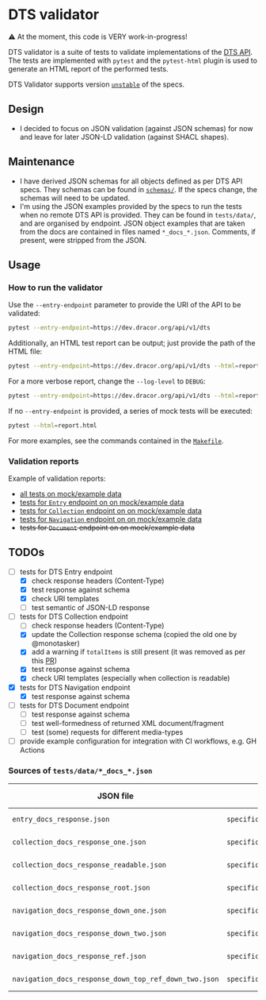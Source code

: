 # DTS validator

⚠️ At the moment, this code is VERY work-in-progress!

DTS validator is a suite of tests to validate implementations of the [DTS API](https://w3id.org/dts).  The tests are implemented with `pytest` and the `pytest-html` plugin is used to generate an HTML report of the performed tests. 

DTS Validator supports version [`unstable`](https://distributed-text-services.github.io/specifications/versions/unstable/) of the specs.

## Design

- I decided to focus on JSON validation (against JSON schemas) for now and leave for later JSON-LD validation (against SHACL shapes). 

## Maintenance

- I have derived JSON schemas for all objects defined as per DTS API specs. They schemas can be found in [`schemas/`](./schemas/). If the specs change, the schemas will need to be updated.
- I'm using the JSON examples provided by the specs to run the tests when no remote DTS API is provided. They can be found in `tests/data/`, and are organised by endpoint. JSON object examples that are taken from the docs are contained in files named `*_docs_*.json`. Comments, if present, were stripped from the JSON. 

## Usage
### How to run the validator

Use the `--entry-endpoint` parameter to provide the URI of the API to be validated:

```bash
pytest --entry-endpoint=https://dev.dracor.org/api/v1/dts
```

Additionally, an HTML test report can be output; just provide the path of the HTML file:

```bash
pytest --entry-endpoint=https://dev.dracor.org/api/v1/dts --html=report.html
```

For a more verbose report, change the `--log-level` to `DEBUG`:

```bash
pytest --entry-endpoint=https://dev.dracor.org/api/v1/dts --html=report.html --log-cli-level=debug
```

If no `--entry-endpoint` is provided, a series of mock tests will be executed:

```bash
pytest --html=report.html
```

For more examples, see the commands contained in the [`Makefile`](./Makefile).

### Validation reports

Example of validation reports:
- [all tests on mock/example data](https://htmlpreview.github.io/?https://github.com/mromanello/DTS-validator/blob/main/reports/report.html)
- [tests for `Entry` endpoint on on mock/example data](https://htmlpreview.github.io/?https://github.com/mromanello/DTS-validator/blob/main/reports/report-entry.html)
- [tests for `Collection` endpoint on on mock/example data](https://htmlpreview.github.io/?https://github.com/mromanello/DTS-validator/blob/main/reports/report-collection.html)
- [tests for `Navigation` endpoint on on mock/example data](https://htmlpreview.github.io/?https://github.com/mromanello/DTS-validator/blob/main/reports/report-navigation.html)
- ~~tests for `Document` endpoint on on mock/example data~~

## TODOs

- [ ] tests for DTS Entry endpoint
    - [x] check response headers (Content-Type)
    - [x] test response against schema
    - [x] check URI templates 
    - [ ] test semantic of JSON-LD response
- [ ] tests for DTS Collection endpoint
    - [ ] check response headers (Content-Type)
    - [x] update the Collection response schema (copied the old one by @monotasker)
    - [x] add a warning if `totalItems` is still present (it was removed as per this [PR](https://github.com/distributed-text-services/specifications/pull/251#event-12925576483))
    - [x] test response against schema
    - [x] check URI templates (especially when collection is readable)
- [x] tests for DTS Navigation endpoint
    - [x] test response against schema
- [ ] tests for DTS Document endpoint
    - [ ] test response against schema
    - [ ] test well-formedness of returned XML document/fragment
    - [ ] test (some) requests for different media-types
- [ ] provide example configuration for integration with CI workflows, e.g. GH Actions

### Sources of `tests/data/*_docs_*.json`

| JSON file | DTS specs file| Lines in file |
|-----------|----------------------|---------|
| `entry_docs_response.json` | `specification/versions/unstable/README.md`| 176-186|
| `collection_docs_response_one.json` | `specification/versions/unstable/README.md` | 326-374 |
| `collection_docs_response_readable.json` | `specification/versions/unstable/README.md` | 473-521 |
| `collection_docs_response_root.json` | `specification/versions/unstable/README.md` | 267-313 |
| `navigation_docs_response_down_one.json` | `specification/versions/unstable/README.md` |894-973|
| `navigation_docs_response_down_two.json` | `specification/versions/unstable/README.md` | 993-1126|
| `navigation_docs_response_ref.json` | `specification/versions/unstable/README.md` |1146-1261|
| `navigation_docs_response_down_top_ref_down_two.json` | `specification/versions/unstable/README.md` |1283-1398|




